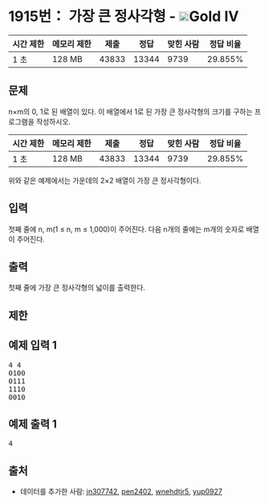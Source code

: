 # 1915번： 가장 큰 정사각형 - <img src="https://static.solved.ac/tier_small/12.svg" style="height:20px" />Gold IV


| 시간 제한 | 메모리 제한 | 제출 | 정답 | 맞힌 사람 | 정답 비율 |
| --- | --- | --- | --- | --- | --- |
| 1 초 | 128 MB | 43833 | 13344 | 9739 | 29.855% |


## 문제


n×m의 0, 1로 된 배열이 있다. 이 배열에서 1로 된 가장 큰 정사각형의 크기를 구하는 프로그램을 작성하시오.

| 시간 제한 | 메모리 제한 | 제출 | 정답 | 맞힌 사람 | 정답 비율 |
| --- | --- | --- | --- | --- | --- |
| 1 초 | 128 MB | 43833 | 13344 | 9739 | 29.855% |
위와 같은 예제에서는 가운데의 2×2 배열이 가장 큰 정사각형이다.




## 입력


첫째 줄에 n, m(1 ≤ n, m ≤ 1,000)이 주어진다. 다음 n개의 줄에는 m개의 숫자로 배열이 주어진다.




## 출력


첫째 줄에 가장 큰 정사각형의 넓이를 출력한다.




## 제한




## 예제 입력 1


<pre>4 4
0100
0111
1110
0010
</pre>


## 예제 출력 1


<pre>4
</pre>






## 출처


- 데이터를 추가한 사람: [jn307742](/user/jn307742), [pen2402](/user/pen2402), [wnehdtjr5](/user/wnehdtjr5), [yup0927](/user/yup0927)




